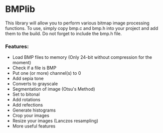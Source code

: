 # BMPlib

This library will allow you to perform various bitmap image processing functions.
To use, simply copy bmp.c and bmp.h into your project and add them to the build. Do not forget to include the bmp.h file.

### Features:
* Load BMP files to memory (Only 24-bit without compression for the moment)
* Check if a file is BMP
* Put one (or more) channel(s) to 0
* Add sepia tone
* Converts to grayscale
* Segmentation of image (Otsu's Method)
* Set to bitonal
* Add rotations
* Add refections
* Generate histograms
* Crop your images
* Resize your images (Lanczos resampling)
* More useful features
